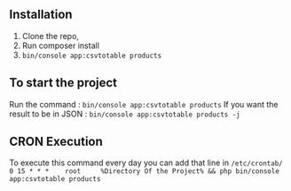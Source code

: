## Installation ##
1. Clone the repo,
2. Run composer install
3. `bin/console app:csvtotable products`


## To start the project ##
Run the command :
`bin/console app:csvtotable products`
If you want the result to be in JSON : `bin/console app:csvtotable products -j`
<br/>

## CRON Execution ##
To execute this command every day you can add that line in `/etc/crontab/`
<br/>
`0 15 * * *    root     %Directory Of the Project% && php bin/console app:csvtotable products`
